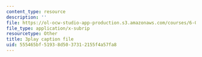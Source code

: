 ```yaml
---
content_type: resource
description: ''
file: https://ol-ocw-studio-app-production.s3.amazonaws.com/courses/6-006-introduction-to-algorithms-fall-2011/555465bf51938d5037312155f4a57fa8_9bkvws_vqLU.srt
file_type: application/x-subrip
resourcetype: Other
title: 3play caption file
uid: 555465bf-5193-8d50-3731-2155f4a57fa8
---
```


